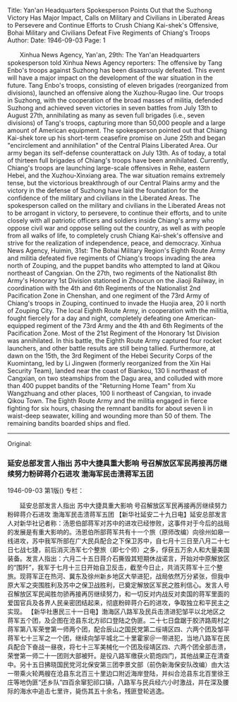 Title: Yan'an Headquarters Spokesperson Points Out that the Suzhong Victory Has Major Impact, Calls on Military and Civilians in Liberated Areas to Persevere and Continue Efforts to Crush Chiang Kai-shek's Offensive, Bohai Military and Civilians Defeat Five Regiments of Chiang's Troops
Author:
Date: 1946-09-03
Page: 1

　　Xinhua News Agency, Yan'an, 29th: The Yan'an Headquarters spokesperson told Xinhua News Agency reporters: The offensive by Tang Enbo's troops against Suzhong has been disastrously defeated. This event will have a major impact on the development of the war situation in the future. Tang Enbo's troops, consisting of eleven brigades (reorganized from divisions), launched an offensive along the Xuzhou-Rugao line. Our troops in Suzhong, with the cooperation of the broad masses of militia, defended Suzhong and achieved seven victories in seven battles from July 13th to August 27th, annihilating as many as seven full brigades (i.e., seven divisions) of Tang's troops, capturing more than 50,000 people and a large amount of American equipment. The spokesperson pointed out that Chiang Kai-shek tore up his short-term ceasefire promise on June 25th and began "encirclement and annihilation" of the Central Plains Liberated Area. Our army began its self-defense counterattack on July 13th. As of today, a total of thirteen full brigades of Chiang's troops have been annihilated. Currently, Chiang's troops are launching large-scale offensives in Rehe, eastern Hebei, and the Xuzhou-Xinxiang area. The war situation remains extremely tense, but the victorious breakthrough of our Central Plains army and the victory in the defense of Suzhong have laid the foundation for the confidence of the military and civilians in the Liberated Areas. The spokesperson called on the military and civilians in the Liberated Areas not to be arrogant in victory, to persevere, to continue their efforts, and to unite closely with all patriotic officers and soldiers inside Chiang's army who oppose civil war and oppose selling out the country, as well as with people from all walks of life, to completely crush Chiang Kai-shek's offensive and strive for the realization of independence, peace, and democracy.
    Xinhua News Agency, Huimin, 31st: The Bohai Military Region's Eighth Route Army and militia defeated five regiments of Chiang's troops invading the area north of Zouping, and the puppet bandits who attempted to land at Qikou northeast of Cangxian. On the 27th, two regiments of the Nationalist 8th Army's Honorary 1st Division stationed in Zhoucun on the Jiaoji Railway, in coordination with the 4th and 6th Regiments of the Nationalist 2nd Pacification Zone in Chenshan, and one regiment of the 73rd Army of Chiang's troops in Zouping, continued to invade the Huojia area, 20 li north of Zouping City. The local Eighth Route Army, in cooperation with the militia, fought fiercely for a day and night, completely defeating one American-equipped regiment of the 73rd Army and the 4th and 6th Regiments of the Pacification Zone. Most of the 21st Regiment of the Honorary 1st Division was annihilated. In this battle, the Eighth Route Army captured four rocket launchers, and other battle results are still being tallied. Furthermore, at dawn on the 15th, the 3rd Regiment of the Hebei Security Corps of the Kuomintang, led by Li Jingwen (formerly reorganized from the Xin Hai Security Team), landed near the coast of Biankou, 130 li northeast of Cangxian, on two steamships from the Dagu area, and colluded with more than 400 puppet bandits of the "Returning Home Team" from Xu Wangzhuang and other places, 100 li northeast of Cangxian, to invade Qikou Town. The Eighth Route Army and the militia engaged in fierce fighting for six hours, chasing the remnant bandits for about seven li in waist-deep seawater, killing and wounding more than 50 of them. The remaining bandits boarded ships and fled.



<hr /> 

Original: 


### 延安总部发言人指出  苏中大捷具重大影响  号召解放区军民再接再厉继续努力粉碎蒋介石进攻  渤海军民击溃蒋军五团

1946-09-03
第1版()
专栏：

　　延安总部发言人指出
    苏中大捷具重大影响
    号召解放区军民再接再厉继续努力粉碎蒋介石进攻
    渤海军民击溃蒋军五团
    【新华社延安二十九日电】延安总部发言人对新华社记者称：汤恩伯部蒋军对苏中的进攻已经惨败，这事件对于今后的战局的发展是有重大影响的。汤恩伯所部蒋军共有十一个旅（原师改编）向徐州如皋一线进攻，苏中我军所部在广大民兵配合之下保卫苏中，自七月十三日至八月二十七日七战七捷，前后消灭汤军七个整旅（即七个师）之多，俘获五万余人和大量美国装备。发言人指出：六月二十五日蒋介石撕毁其短期休战诺言，开始对中原解放区的“围歼”，我军于七月十三日开始自卫反击，截至今日止，共消灭蒋军十三个整旅。现蒋军正在热河、冀东及徐州新乡地区大举进犯，战局依然万分紧张，但我中原大军之突围胜利及苏中之保卫战胜利，已奠定解放区军民之胜利信心。发言人号召解放区军民闻胜勿骄再接再厉继续努力，和一切反对内战反对卖国的蒋军里面的爱国官兵及各界人民亲密团结起来，彻底粉碎蒋介石的进攻，争取独立和平民主之实现。
    【新华社惠民三十一日电】渤海区八路军及民兵击溃进犯邹平以北地区之蒋军五个团，及企图在沧县东北方祁口登陆之伪匪。二十七日盘踞于胶济路周村之蒋军第八军荣誉第一师两个团，配合辰山之国民党第二绥靖区四、六两个团及邹平蒋军七十三军之一个团，继续向邹平城北二十里霍家＠一带进犯，当地八路军在民兵配合下奋战一昼夜，将七十三军美械化一个团及绥靖区四、六两个团全部击溃，荣誉第一师二十一团则大部被歼。是役八路军缴获火箭炮四门，其他战果正在清查中。另十五日拂晓国民党河北保安第三团李景文部（前伪新海保安队改编）由大沽一带乘火轮两艘在沧县东北百三十里边口附近海岸登陆，并纠合沧县东北百里徐王庄等地伪匪“还乡队”四百余窜犯祁口镇，八路军与民兵经六小时激战，并在深及腰际的海水中追击七里许，毙伤其五十余名，残匪登轮逃逸。
